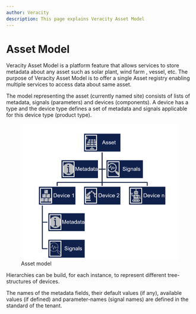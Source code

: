 ```yaml
---
author: Veracity
description: This page explains Veracity Asset Model
---
```


# Asset Model

Veracity Asset Model is a platform feature that allows services to store metadata about any asset such as solar plant, wind farm , vessel, etc. 
The purpose of Veracity Asset Model is to offer a single Asset registry enabling multiple services to access data about same asset.

The model representing the asset (currently named site) consists of lists of metadata, signals (parameters) and devices (components). A device has a type and the device type defines a set of metadata  and signals applicable for this device type (product type).

<figure>
	<img src="assets/assetmodel.png"/>
	<figcaption>Asset model</figcaption>
</figure>


Hierarchies can be build, for each instance, to represent different tree-structures of devices.

The names of the metadata fields, their default values (if any), available values (if defined) and parameter-names (signal names) are defined in the standard of the tenant.